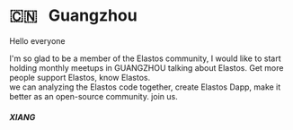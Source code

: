 # 🇨🇳 &nbsp; Guangzhou

Hello everyone

  I'm so glad to be a member of the Elastos community, I would like to start holding monthly meetups in GUANGZHOU talking about Elastos. 
Get more people support Elastos, know Elastos.  
    we can analyzing the Elastos code together, create Elastos Dapp, make it better as an open-source community. join us.



##### XIANG
